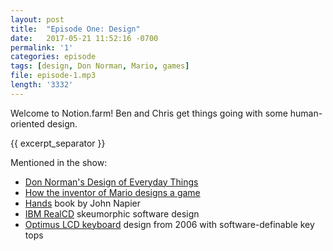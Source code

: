 ```yaml
---
layout: post
title:  "Episode One: Design"
date:   2017-05-21 11:52:16 -0700
permalink: '1'
categories: episode
tags: [design, Don Norman, Mario, games]
file: episode-1.mp3
length: '3332'
---
```


<script src="/audiojs/audio.min.js"></script>
<script>
  audiojs.events.ready(function() {
    var as = audiojs.createAll();
  });
</script>

<audio src="audio/episode-1.mp3" preload="auto"></audio>
<p></p>

Welcome to Notion.farm! Ben and Chris get things going with some human-oriented design.

{{ excerpt_separator }}

Mentioned in the show:
* [Don Norman's Design of Everyday Things][design-book]
* [How the inventor of Mario designs a game][mario-designer]
* [Hands][hands-napier] book by John Napier
* [IBM RealCD][ibm-realcd] skeumorphic software design
* [Optimus LCD keyboard][lcd-keyboard] design from 2006 with software-definable key tops


[design-book]: https://en.wikipedia.org/wiki/The_Design_of_Everyday_Things
[mario-designer]: https://www.youtube.com/watch?v=K-NBcP0YUQI
[hands-napier]: https://www.goodreads.com/book/show/1082840.Hands
[ibm-realcd]: http://hallofshame.gp.co.at/realcd.htm
[lcd-keyboard]: http://www.artlebedev.com/optimus/
